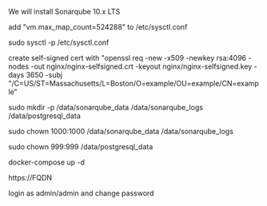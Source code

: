 We will install Sonarqube 10.x LTS

add "vm.max_map_count=524288" to /etc/sysctl.conf

sudo sysctl -p /etc/sysctl.conf

create self-signed cert with "openssl req -new -x509 -newkey rsa:4096 -nodes -out nginx/nginx-selfsigned.crt -keyout nginx/nginx-selfsigned.key -days 3650 -subj "/C=US/ST=Massachusetts/L=Boston/O=example/OU=example/CN=example"

sudo mkdir -p /data/sonarqube_data /data/sonarqube_logs /data/postgresql_data

sudo chown 1000:1000 /data/sonarqube_data /data/sonarqube_logs

sudo chown 999:999 /data/postgresql_data

docker-compose up -d

https://FQDN

login as admin/admin and change password
